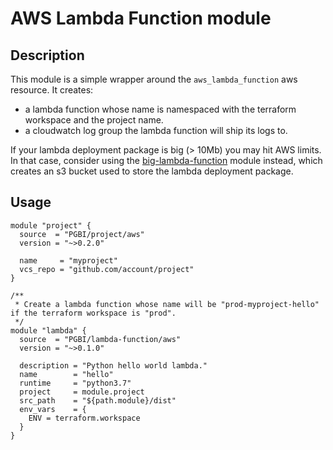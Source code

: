 # AWS Lambda Function module

## Description

This module is a simple wrapper around the `aws_lambda_function` aws resource. It creates:
 * a lambda function whose name is namespaced with the terraform workspace and the project name.
 * a cloudwatch log group the lambda function will ship its logs to.

If your lambda deployment package is big (> 10Mb) you may hit AWS limits. In that case, consider using the 
[big-lambda-function](https://registry.terraform.io/modules/PGBI/big-lambda-function/aws/) module instead, which
creates an s3 bucket used to store the lambda deployment package.

## Usage

```hcl
module "project" {
  source  = "PGBI/project/aws"
  version = "~>0.2.0"

  name     = "myproject"
  vcs_repo = "github.com/account/project"
}

/**
 * Create a lambda function whose name will be "prod-myproject-hello" if the terraform workspace is "prod".
 */
module "lambda" {
  source  = "PGBI/lambda-function/aws"
  version = "~>0.1.0"

  description = "Python hello world lambda."
  name        = "hello"
  runtime     = "python3.7"
  project     = module.project
  src_path    = "${path.module}/dist"
  env_vars    = {
    ENV = terraform.workspace
  }
}
```
